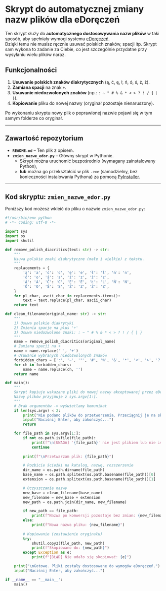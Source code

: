 # Skrypt do automatycznej zmiany nazw plików dla eDoręczeń

Ten skrypt służy do **automatycznego dostosowywania nazw plików** w taki sposób, aby spełniały wymogi systemu [eDoręczeń](https://www.gov.pl/web/cyfryzacja/edorzeczenia).  
Dzięki temu nie musisz ręcznie usuwać polskich znaków, spacji itp. Skrypt sam wykona to zadanie za Ciebie, co jest szczególnie przydatne przy wysyłaniu wielu plików naraz.

## Funkcjonalności

1. **Usuwanie polskich znaków diakrytycznych** (ą, ć, ę, ł, ń, ó, ś, ź, ż).  
2. **Zamiana spacji** na znak `+`.  
3. **Usuwanie niedozwolonych znaków** (np.: `: ~ " # % & * < > ? ! / { | }`).  
4. **Kopiowanie** pliku do nowej nazwy (oryginał pozostaje nienaruszony).  

Po wykonaniu skryptu nowy plik o poprawionej nazwie pojawi się w tym samym folderze co oryginał.

---

## Zawartość repozytorium

- **`README.md`** – Ten plik z opisem.  
- **`zmien_nazwe_edor.py`** – Główny skrypt w Pythonie.  
  - Skrypt można uruchomić bezpośrednio (wymagany zainstalowany Python),  
  - **lub** można go przekształcić w plik `.exe` (samodzielny, bez konieczności instalowania Pythona) za pomocą [PyInstaller](https://pyinstaller.org/).

---

## Kod skryptu: `zmien_nazwe_edor.py`

Poniższy kod możesz wkleić do pliku o nazwie `zmien_nazwe_edor.py`:

```python
#!/usr/bin/env python
# -*- coding: utf-8 -*-

import sys
import os
import shutil

def remove_polish_diacritics(text: str) -> str:
    """
    Usuwa polskie znaki diakrytyczne (małe i wielkie) z tekstu.
    """
    replacements = {
        'ą': 'a', 'ć': 'c', 'ę': 'e', 'ł': 'l', 'ń': 'n',
        'ó': 'o', 'ś': 's', 'ź': 'z', 'ż': 'z',
        'Ą': 'A', 'Ć': 'C', 'Ę': 'E', 'Ł': 'L', 'Ń': 'N',
        'Ó': 'O', 'Ś': 'S', 'Ź': 'Z', 'Ż': 'Z',
    }
    for pl_char, ascii_char in replacements.items():
        text = text.replace(pl_char, ascii_char)
    return text

def clean_filename(original_name: str) -> str:
    """
    1) Usuwa polskie diakrytyki
    2) Zmienia spacje na plus '+'
    3) Usuwa niedozwolone znaki: : ~ " # % & * < > ? ! / { | }
    """
    name = remove_polish_diacritics(original_name)
    # Zamiana spacji na +
    name = name.replace(' ', '+')
    # Usuwanie wybranych niedozwolonych znaków
    forbidden_chars = [':', '~', '"', '#', '%', '&', '*', '<', '>', '?', '!', '/', '{', '|', '}']
    for ch in forbidden_chars:
        name = name.replace(ch, '')
    return name

def main():
    """
    Skrypt kopiuje wskazane pliki do nowej nazwy akceptowanej przez eDoręczenia.
    Nazwy plików przyjmuje z sys.argv[1:].
    """
    # Brak argumentów -> wyświetlamy komunikat
    if len(sys.argv) < 2:
        print("Nie podano plików do przetworzenia. Przeciągnij je na skrypt lub podaj w CMD.")
        input("Naciśnij Enter, aby zakończyć...")
        return

    for file_path in sys.argv[1:]:
        if not os.path.isfile(file_path):
            print(f"\n[UWAGA] '{file_path}' nie jest plikiem lub nie istnieje.")
            continue
        
        print(f"\nPrzetwarzam plik: {file_path}")

        # Rozbicie ścieżki na katalog, nazwę, rozszerzenie
        dir_name = os.path.dirname(file_path)
        base_name = os.path.splitext(os.path.basename(file_path))[0]
        extension = os.path.splitext(os.path.basename(file_path))[1]

        # Oczyszczanie nazwy
        new_base = clean_filename(base_name)
        new_filename = new_base + extension
        new_path = os.path.join(dir_name, new_filename)

        if new_path == file_path:
            print(f"Nazwa po konwersji pozostaje bez zmian: {new_filename}")
        else:
            print(f"Nowa nazwa pliku: {new_filename}")
        
        # Kopiowanie (zostawienie oryginału)
        try:
            shutil.copy2(file_path, new_path)
            print(f"Skopiowano do: {new_path}")
        except Exception as e:
            print(f"[BŁĄD] Nie udało się skopiować: {e}")

    print("\nGotowe. Pliki zostały dostosowane do wymogów eDoręczeń.")
    input("Naciśnij Enter, aby zakończyć...")

if __name__ == "__main__":
    main()
